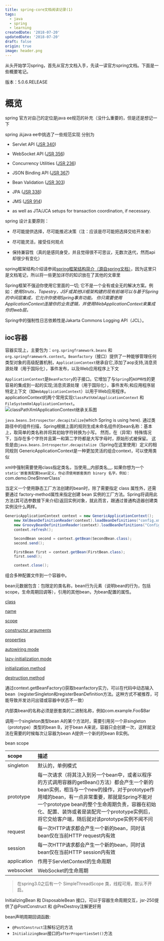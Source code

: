 ```yaml
---
title: spring-core文档阅读记录(1)
tags: 
  - java
  - spring
  - learning
createdDate: '2018-07-20'
updatedDate: '2018-07-20'
draft: false
origin: true
image: header.png
---
```


从头开始学习spring，首先从官方文档入手，先读一读官方spring文档。下面是一些概要笔记。

版本：5.0.6.RELEASE

# 概览

spring 官方对自己的定位是java ee规范的补充（没什么重要的，但是还是想记一下

spring 从java ee中挑选了一些规范实现 分别为

* Servlet API ([JSR 340](https://jcp.org/en/jsr/detail?id=340))

* WebSocket API ([JSR 356](https://www.jcp.org/en/jsr/detail?id=356))

* Concurrency Utilities ([JSR 236](https://www.jcp.org/en/jsr/detail?id=236))

* JSON Binding API ([JSR 367](https://jcp.org/en/jsr/detail?id=367))

* Bean Validation ([JSR 303](https://jcp.org/en/jsr/detail?id=303))

* JPA ([JSR 338](https://jcp.org/en/jsr/detail?id=338))

* JMS ([JSR 914](https://jcp.org/en/jsr/detail?id=914))

* as well as JTA/JCA setups for transaction coordination, if necessary.

spring 设计主要原则：

* 尽可能提供选择，尽可能推迟决策（注：应该是尽可能把选择交给开发者）

* 尽可能灵活，接受任何观点

* 保持兼容性（真的是感同身受，并且觉得很不可思议，无数次迭代，然而api却很少有变化）

spring框架结构介绍请参阅[spring框架结构简介（源自spring文档）](http://zido.site/2018-08-15-spring-structure/)，因为这里只是文档笔记，所以将一些更加详尽的知识放在了其他的文章里

Spring框架不强迫你使用它里面的一切; 它不是一个全有或全无的解决方案。例如：_使用Struts，Tapestry，JSF或其他UI框架构建的现有前端可以与基于Spring的中间层集成，它允许你使用Spring事务功能。 你只需要使用ApplicationContext连接你的业务逻辑，并使用WebApplicationContext来集成你的web层。_

Spring中的强制性日志依赖性是Jakarta Commons Logging API（JCL）。

## ioc容器

容器实现上，主要包为：`org.springframework.beans` 和 `org.springframework.context`。`Beanfactory`（接口）提供了一种能够管理任何类型对象的高级配置机制，`ApplicationContext`继承自它,添加了aop支持,消息资源处理（用于国际化），事件发布，以及Web应用程序上下文

`ApplicationContext`是`BeanFactory`的子接口。它增加了与`Spring`的`AOP特性`的更容易的集成到一起的实现;消息资源处理（用于国际化），事件发布;和应用程序层特定上下文（如`WebApplicationContext`）以用于Web应用程序。applicationContext的两个常用实现`ClassPathXmlApplicationContext` 和 `FileSystemXmlApplicationContext`。
![classPathXmlApplicationContext继承关系图](http://odp22tnw6.bkt.clouddn.com/blog/ClassPathXmlApplicationContext.png)

`java.beans.Introspector.decapitalize`(which Spring is using here). 通过类路径中的组件扫描，Spring根据上面的规则生成未命名组件的bean名称：基本上，取简单的类名称并将其初始字符转换为小写。 然而，在（异常）特殊情况下，当存在多个字符并且第一和第二字符都是大写字母时，原始形式被保留。 这些是由`java.beans.Introspector.decapitalize`（Spring在这里使用）定义的相同规则
GenericApplicationContext是一种更加灵活的组合context，可以使用类似

xml中强制需要使用class指定类名，当使用__内部类名__. 如果你想为一个`static'嵌套类配置bean定义，你必须使用嵌套类的 binary 名字。例如：`com.demo.One$InnerClass`

当定义一个使用静态工厂方法创建的bean时，除了需要指定 class 属性外，还需要通过 factory-method属性来指定创建 bean 实例的工厂方法。Spring将调用此方法(其可选参数接下来介绍)返回实例对象，就此而言，跟通过普通构造器创建类实例没什么两样。

```java
GenericApplicationContext context = new GenericApplicationContext();
    new XmlBeanDefinitionReader(context).loadBeanDefinitions("config.xml");
    new GroovyBeanDefinitionReader(context).loadBeanDefinitions("Config.groovy");
    context.refresh();

    SecondBean second = context.getBean(SecondBean.class);
    second.send();

    FirstBean first = context.getBean(FirstBean.class);
    first.send();

    context.close();
```

组合多种配置文件到一个容器中。

bean元数据包含：包限定的类名称，bean行为元素（说明bean的行为，包括scope，生命周期回调等），引用的其他bean，为bean配置的属性。

[class](https://docs.spring.io/spring/docs/5.0.6.RELEASE/spring-framework-reference/core.html#beans-factory-class )

[name](https://docs.spring.io/spring/docs/5.0.6.RELEASE/spring-framework-reference/core.html#beans-beanname )

[scope](https://docs.spring.io/spring/docs/5.0.6.RELEASE/spring-framework-reference/core.html#beans-factory-scopes)

[constructor arguments](https://docs.spring.io/spring/docs/5.0.6.RELEASE/spring-framework-reference/core.html#beans-factory-collaborators)

[properties](https://docs.spring.io/spring/docs/5.0.6.RELEASE/spring-framework-reference/core.html#beans-factory-collaborators)

[autowiring mode](https://docs.spring.io/spring/docs/5.0.6.RELEASE/spring-framework-reference/core.html#beans-factory-autowire)

[lazy-initialization mode](https://docs.spring.io/spring/docs/5.0.6.RELEASE/spring-framework-reference/core.html#beans-factory-lazy-init)

[initialization method](https://docs.spring.io/spring/docs/5.0.6.RELEASE/spring-framework-reference/core.html#beans-factory-lifecycle-initializingbean)

[destruction method](https://docs.spring.io/spring/docs/5.0.6.RELEASE/spring-framework-reference/core.html#beans-factory-lifecycle-disposablebean )

通过context.getBeanFactory()获取beanfactory实力，可以在代码中动态输入bean（registerSingleton和registerBeanDefinition方法。这种方式不被推荐，可能导致并发访问出错或容器中状态不一致）

内部类bean的名称必须是嵌套类的二进制名称，例如com.example.Foo$Bar

调用一个singleton类型bean A的某个方法时，需要引用另一个非singleton（prototype）类型的bean B，对于bean A来说，容器只会创建一次，这样就没法在需要的时候每次让容器为bean A提供一个新的的bean B实例。

bean scope

| scope       | 描述                                                                                                                                                                                                                                                                                                                                    |
|:------------|:----------------------------------------------------------------------------------------------------------------------------------------------------------------------------------------------------------------------------------------------------------------------------------------------------------------------------------------|
| singleton   | 默认的，单例模式                                                                                                                                                                                                                                                                                                                        |
| prototype   | 每一次请求（将其注入到另一个bean中，或者以程序的方式调用容器的getBean()方法）都会产生一个新的bean实例，相当与一个new的操作，对于prototype作用域的bean，有一点非常重要，那就是Spring不能对一个prototype bean的整个生命周期负责，容器在初始化、配置、装饰或者是装配完一个prototype实例后，将它交给客户端，随后就对该prototype实例不闻不问 |
| request     | 每一次HTTP请求都会产生一个新的bean，同时该bean仅在当前HTTP request内有效                                                                                                                                                                                                                                                                |
| session     | 每一次HTTP请求都会产生一个新的bean，同时该bean仅在当前HTTP session内有效                                                                                                                                                                                                                                                                |
| application | 作用于ServletContext的生命周期                                                                                                                                                                                                                                                                                                          |
| websocket   | WebSocket的生命周期                                                                                                                                                                                                                                                                                                                     |

> 在spring3.0之后有一个 SimpleThreadScope 类，线程可用，默认不开启。

InitializingBean 和 DisposableBean 接口，可以于容器生命周期交互，jsr-250提供了@PostConstruct 和 @PreDestroy注解更好用

bean声明周期回调函数:

* `@PostConstruct`注解标记的方法
* `InitializingBean`接口的`afterPropertiesSet()`方法
